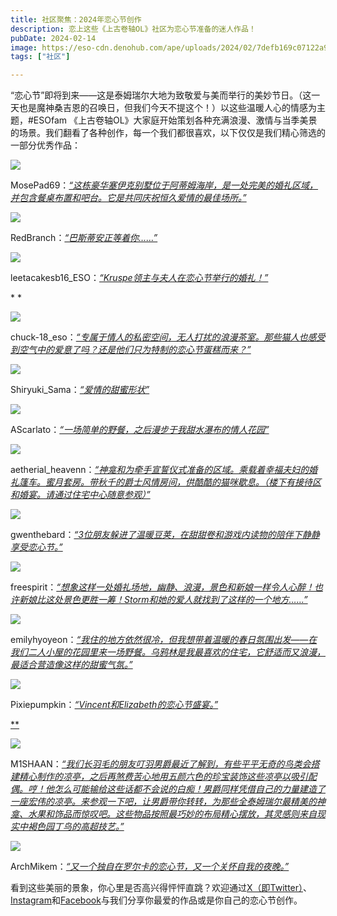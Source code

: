 ```yaml
---
title: 社区聚焦：2024年恋心节创作
description: 恋上这些《上古卷轴OL》社区为恋心节准备的迷人作品！
pubDate: 2024-02-14
image: https://eso-cdn.denohub.com/ape/uploads/2024/02/7defb169c07122a935e343fd132729d0336229.jpg
tags: ["社区"]

---
```


“恋心节”即将到来——这是泰姆瑞尔大地为致敬爱与美而举行的美妙节日。（这一天也是魔神桑吉恩的召唤日，但我们今天不提这个！）以这些温暖人心的情感为主题，#ESOfam
《上古卷轴OL》大家庭开始策划各种充满浪漫、激情与当季美景的场景。我们翻看了各种创作，每一个我们都很喜欢，以下仅仅是我们精心筛选的一部分优秀作品：

![](https://eso-cdn.denohub.com/ape/uploads/2024/02/1f230df1c353fac4ca268e3243081b42.jpg)

MosePad69：[_“这栋豪华塞伊克别墅位于阿蒂姆海岸，是一处完美的婚礼区域，并包含餐桌布置和吧台。它是共同庆祝恒久爱情的最佳场所。”_](https://forums.elderscrollsonline.com/en/discussion/comment/8036219/#Comment_8036219)

![](https://eso-cdn.denohub.com/ape/uploads/2024/02/586d62b2de3aba83821cff64299b820c.jpg)

RedBranch：[_“巴斯蒂安正等着你……”_](https://forums.elderscrollsonline.com/en/discussion/comment/8036259/#Comment_8036259)

![](https://eso-cdn.denohub.com/ape/uploads/2024/02/3eb3001f135ef2b0fc92cc9df67e4efc.jpg)

leetacakesb16\_ESO：[_“Kruspe领主与夫人在恋心节举行的婚礼！”_](https://forums.elderscrollsonline.com/en/discussion/comment/8037201/#Comment_8037201)

* *

![](https://eso-cdn.denohub.com/ape/uploads/2024/02/9eb9898410e154a6e2785379e7935405.jpg)

chuck-18\_eso：[_“专属于情人的私密空间，无人打扰的浪漫茶室。那些猫人也感受到空气中的爱意了吗？还是他们只为特制的恋心节蛋糕而来？”_](https://forums.elderscrollsonline.com/en/discussion/comment/8038847/#Comment_8038847)

![](https://eso-cdn.denohub.com/ape/uploads/2024/02/9d6d0986b1714078aceda4e6c767ad03.jpg)

Shiryuki\_Sama：[_“爱情的甜蜜形状”_](https://forums.elderscrollsonline.com/en/discussion/comment/8041708/#Comment_8041708)

![](https://eso-cdn.denohub.com/ape/uploads/2024/02/45f7f6c1b73d197bbf2d0045b5766cb0.jpg)

AScarlato：[_“一场简单的野餐，之后漫步于我甜水瀑布的情人花园”_](https://forums.elderscrollsonline.com/en/discussion/comment/8041863/#Comment_8041863)

![](https://eso-cdn.denohub.com/ape/uploads/2024/02/4110f457a9f772acb864d8bd8ce3d992.png)

aetherial\_heavenn：[_“神龛和为牵手宣誓仪式准备的区域。乘载着幸福夫妇的婚礼篷车。蜜月套房。带秋千的爵士风情房间，供酷酷的猫咪歇息。（楼下有接待区和婚宴。请通过住宅中心随意参观）”_](https://forums.elderscrollsonline.com/en/discussion/comment/8042076/#Comment_8042076)

![](https://eso-cdn.denohub.com/ape/uploads/2024/02/116711231417773f59338b6c3a9b2965.jpg)

gwenthebard：[_“3位朋友躲进了温暖豆荚，在甜甜卷和游戏内读物的陪伴下静静享受恋心节。”_](https://forums.elderscrollsonline.com/en/discussion/comment/8042088/#Comment_8042088)

![](https://eso-cdn.denohub.com/ape/uploads/2024/02/37e8b24724e4d5c48589f828ade75a9f.jpg)

freespirit：[_“想象这样一处婚礼场地，幽静、浪漫，景色和新娘一样令人心醉！也许新娘比这处景色更胜一筹！Storm和她的爱人就找到了这样的一个地方……”_](https://forums.elderscrollsonline.com/en/discussion/comment/8042388/#Comment_8042388)

![](https://eso-cdn.denohub.com/ape/uploads/2024/02/fb4c9f5fd463e9175569599c5abe1f81.jpg)

emilyhyoyeon：[_“我住的地方依然很冷，但我想带着温暖的春日氛围出发——在我们二人小屋的花园里来一场野餐。乌鸦林是我最喜欢的住宅，它舒适而又浪漫，最适合营造像这样的甜蜜气氛。”_](https://forums.elderscrollsonline.com/en/discussion/comment/8042745/#Comment_8042745)

![](https://eso-cdn.denohub.com/ape/uploads/2024/02/090208464a9142dcbc795c2e469d011b.jpg)

Pixiepumpkin：[_“Vincent和Elizabeth的恋心节盛宴。”_](https://forums.elderscrollsonline.com/en/discussion/comment/8042533/#Comment_8042533)

[**](https://forums.elderscrollsonline.com/en/discussion/comment/8042533/#Comment_8042533)

![](https://eso-cdn.denohub.com/ape/uploads/2024/02/a5ebfbf62dbb402598ddeab37002cbf4.jpg)

M1SHAAN：[_“我们长羽毛的朋友叮羽男爵最近了解到，有些平平无奇的鸟类会搭建精心制作的凉亭，之后再煞费苦心地用五颜六色的珍宝装饰这些凉亭以吸引配偶。哼！他怎么可能输给这些话都不会说的白痴！男爵同样凭借自己的力量建造了一座宏伟的凉亭。来参观一下吧，让男爵带你转转，为那些全泰姆瑞尔最精美的神龛、水果和饰品而惊叹吧。这些物品按照最巧妙的布局精心摆放，其灵感则来自现实中褐色园丁鸟的高超技艺。”_](https://forums.elderscrollsonline.com/en/discussion/comment/8042565/#Comment_8042565)

![](https://eso-cdn.denohub.com/ape/uploads/2024/02/414e9775abb56d8de770df6b79fec447.jpg)

ArchMikem：[_“又一个独自在罗尔卡的恋心节，又一个关怀自我的夜晚。”_](https://forums.elderscrollsonline.com/en/discussion/comment/8042654/#Comment_8042654)

看到这些美丽的景象，你心里是否高兴得怦怦直跳？欢迎通过[X（即Twitter）](https://twitter.com/TESOnline)、[Instagram](https://www.instagram.com/elderscrollsonline/)和[Facebook](https://www.facebook.com/elderscrollsonline)与我们分享你最爱的作品或是你自己的恋心节创作。
